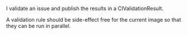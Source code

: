 I validate an issue and publish the results in a CIValidationResult.

A validation rule should be side-effect free for the current image so that they can be run in parallel.